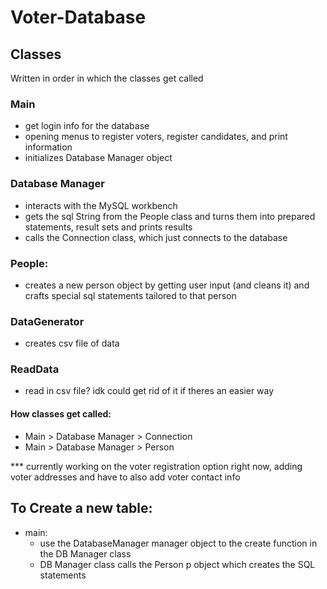 # Voter-Database

## Classes
Written in order in which the classes get called

### Main
- get login info for the database
- opening menus to register voters, register candidates, and print information
- initializes Database Manager object

### Database Manager
- interacts with the MySQL workbench 
- gets the sql String from the People class and turns them into prepared statements, result sets and prints results
- calls the Connection class, which just connects to the database

### People:
- creates a new person object by getting user input (and cleans it) and crafts special sql statements tailored to that person

### DataGenerator
- creates csv file of data

### ReadData
- read in csv file? idk could get rid of it if theres an easier way

#### How classes get called:
- Main > Database Manager > Connection
- Main > Database Manager > Person


*** currently working on the voter registration option right now, adding voter addresses and have to also add voter contact info

## To Create a new table:
- main:
  - use the DatabaseManager manager object to the create function in the DB Manager class
   - DB Manager class calls the Person p object which creates the SQL statements
